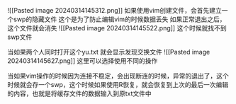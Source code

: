 ![[Pasted image 20240314145312.png]]
如果使用vim创建文件，会首先建立一个swp的隐藏文件
这个是为了防止编辑vim的时候数据丢失
如果正常退出之后，这个文件就会消失
![[Pasted image 20240314145522.png]]
这个时候就找不到swp文件

当如果两个人同时打开这个yu.txt
就会显示发现交换文件
![[Pasted image 20240314145627.png]]
这里可以选择使用不同的操作

当如果vim操作的时候因为连接不稳定，会出现断连的时候，异常的退出了，这个时候就会存一个swp，这个时候如果使用R恢复，就会恢复到上次的最后一次编辑的内容，也就是将缓存文件的数据输入到原txt文件中



